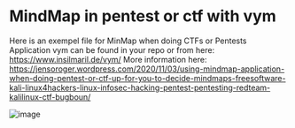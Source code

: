 # MindMap in pentest or ctf with vym
Here is an exempel file for MinMap when doing CTFs or Pentests
Application vym can be found in your repo or from here: https://www.insilmaril.de/vym/
More information here:
https://jensoroger.wordpress.com/2020/11/03/using-mindmap-application-when-doing-pentest-or-ctf-up-for-you-to-decide-mindmaps-freesoftware-kali-linux4hackers-linux-infosec-hacking-pentest-pentesting-redteam-kalilinux-ctf-bugboun/

![image](https://user-images.githubusercontent.com/32700412/111603556-c2720180-87d4-11eb-8e82-d653b2102c92.png)
